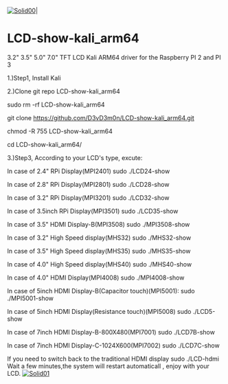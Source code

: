 [![Solid00](https://raspberry-valley.azurewebsites.net/img/raspibanner.jpg)](https://github.com/D3vD3m0n/)| 
# LCD-show-kali_arm64
3.2" 3.5" 5.0" 7.0" TFT LCD Kali ARM64 driver for the Raspberry PI 2 and PI 3 
                                                                     
1.)Step1, Install Kali

2.)Clone git repo LCD-show-kali_arm64

sudo rm -rf LCD-show-kali_arm64

git clone https://github.com/D3vD3m0n/LCD-show-kali_arm64.git

chmod -R 755 LCD-show-kali_arm64

cd LCD-show-kali_arm64/


3.)Step3, According to your LCD's type, excute:

In case of 2.4" RPi Display(MPI2401)
sudo ./LCD24-show

In case of 2.8" RPi Display(MPI2801)
sudo ./LCD28-show

In case of 3.2" RPi Display(MPI3201)
sudo ./LCD32-show

In case of 3.5inch RPi Display(MPI3501)
sudo ./LCD35-show

In case of 3.5" HDMI Display-B(MPI3508)
sudo ./MPI3508-show

In case of 3.2" High Speed display(MHS32)
sudo ./MHS32-show

In case of 3.5" High Speed display(MHS35)
sudo ./MHS35-show

In case of 4.0" High Speed display(MHS40)
sudo ./MHS40-show

In case of 4.0" HDMI Display(MPI4008)
sudo ./MPI4008-show

In case of 5inch HDMI Display-B(Capacitor touch)(MPI5001):
sudo ./MPI5001-show


In case of 5inch HDMI Display(Resistance touch)(MPI5008)
sudo ./LCD5-show

In case of 7inch HDMI Display-B-800X480(MPI7001)
sudo ./LCD7B-show

In case of 7inch HDMI Display-C-1024X600(MPI7002)
sudo ./LCD7C-show


If you need to switch back to the traditional HDMI display
sudo ./LCD-hdmi
Wait a few minutes,the system will restart automaticall , enjoy with your LCD.
[![Solid01](https://www.heise.de/imgs/18/2/5/2/9/5/0/6/RPi-Display-16-9-7a84fba2baa662ef.jpeg)](https://github.com/D3vD3m0n/)